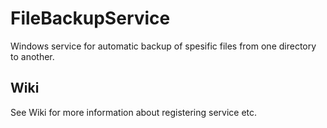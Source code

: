 # FileBackupService
Windows service for automatic backup of spesific files from one directory to another.

## Wiki
See Wiki for more information about registering service etc.

